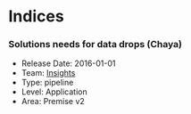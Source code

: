 # Indices
### Solutions needs for data drops (Chaya)
* Release Date: 2016-01-01
* Team: [Insights](../teams/insights.md)
* Type: pipeline
* Level: Application
* Area: Premise v2
